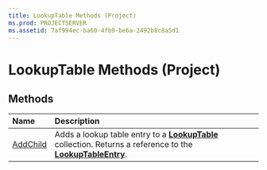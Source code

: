 ```yaml
---
title: LookupTable Methods (Project)
ms.prod: PROJECTSERVER
ms.assetid: 7af994ec-ba60-4fb9-be6a-2492b8c8a5d1
---
```



# LookupTable Methods (Project)

## Methods



|**Name**|**Description**|
|:-----|:-----|
|[AddChild](lookuptable-addchild-method-project.md)|Adds a lookup table entry to a  **[LookupTable](lookuptable-object-project.md)** collection. Returns a reference to the **[LookupTableEntry](lookuptableentry-object-project.md)**.|

